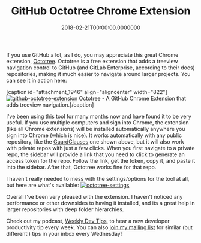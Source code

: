 ﻿---
title: GitHub Octotree Chrome Extension
date: "2018-02-21T00:00:00.0000000"
featuredImage: img/github-octotree-chrome-extension-featured.png
---

If you use GitHub a lot, as I do, you may appreciate this great Chrome extension, [Octotree](https://chrome.google.com/webstore/detail/octotree/bkhaagjahfmjljalopjnoealnfndnagc?hl=en-US). Octotree is a free extension that adds a treeview navigation control to GitHub (and GitLab Enterprise, according to their docs) repositories, making it much easier to navigate around larger projects. You can see it in action here:

\[caption id="attachment\_1946" align="aligncenter" width="822"\][![github-octotree-extension](/img/git-octotree-1.gif)](/img/git-octotree.gif) Octotree - A GitHub Chrome Extension that adds treeview navigation.\[/caption\]

I've been using this tool for many months now and have found it to be very useful. If you use multiple computers and sign into Chrome, the extension (like all Chrome extensions) will be installed automatically anywhere you sign into Chrome (which is nice). It works automatically with any public repository, like the [GuardClauses](https://github.com/ardalis/GuardClauses) one shown above, but it will also work with private repos with just a few clicks. When you first navigate to a private repo, the sidebar will provide a link that you need to click to generate an access token for the repo. Follow the link, get the token, copy it, and paste it into the sidebar. After that, Octotree works fine for that repo.

I haven't really needed to mess with the settings/options for the tool at all, but here are what's available: [![octotree-settings](/img/octotree-settings.png)](/img/octotree-settings.png)

Overall I've been very pleased with the extension. I haven't noticed any performance or other downsides to having it installed, and its a great help in larger repositories with deep folder hierarchies.

Check out my podcast, [Weekly Dev Tips](http://www.weeklydevtips.com/), to hear a new developer productivity tip every week. You can also [join my mailing list](/tips) for similar (but different!) tips in your inbox every Wednesday!

